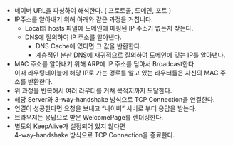 - 네이버 URL을 파싱하여 해석한다. ( 프로토콜, 도메인, 포트 )  
- IP주소를 알아내기 위해 아래와 같은 과정을 거칩니다.  
    - Local의 hosts 파일에 도메인에 매핑된 IP 주소가 없는지 찾는다.  
    - DNS에 질의하여 IP 주소를 알아낸다.  
        - DNS Cache에 있다면 그 값을 반환한다.  
        - 계층적인 분산 DNS에 재귀적으로 질의하여 도메인에 밎는 IP를 알아낸다.  
- MAC 주소를 알아내기 위해 ARP에 IP 주소를 담아서 Broadcast한다.  
이때 라우팅테이블에 해당 IP로 가는 경로를 알고 있는 라우터들은 자신의 MAC 주소를 반환한다.  
- 위 과정을 반복해서 여러 라우터를 거쳐 목적지까지 도달한다.  
- 해당 Server와 3-way-handshake 방식으로 TCP Connection을 연결한다.  
- 연결이 성공한다면 요청을 보내고 “네이버” 서버로 부터 응답을 받는다.  
- 브라우저는 응답으로 받은 WelcomePage를 렌더링한다.  
- 별도의 KeepAlive가 설정되어 있지 않다면  
4-way-handshake 방식으로 TCP Connection을 종료한다.  
